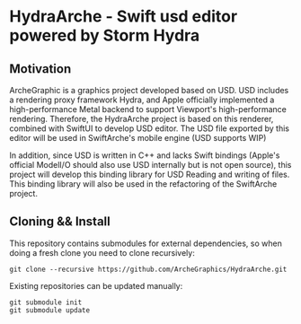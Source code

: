 # HydraArche - Swift usd editor powered by Storm Hydra

## Motivation

ArcheGraphic is a graphics project developed based on USD. 
USD includes a rendering proxy framework Hydra, 
and Apple officially implemented a high-performance Metal backend to support Viewport's high-performance rendering. 
Therefore, the HydraArche project is based on this renderer, combined with SwiftUI to develop USD editor. 
The USD file exported by this editor will be used in SwiftArche's mobile engine (USD supports WIP)

In addition, since USD is written in C++ and lacks Swift bindings 
(Apple's official ModelI/O should also use USD internally but is not open source), 
this project will develop this binding library for USD Reading and writing of files. 
This binding library will also be used in the refactoring of the SwiftArche project.

## Cloning && Install

This repository contains submodules for external dependencies, so when doing a fresh clone you need to clone
recursively:

```
git clone --recursive https://github.com/ArcheGraphics/HydraArche.git
```

Existing repositories can be updated manually:

```
git submodule init
git submodule update
```
